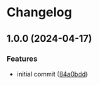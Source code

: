 # Changelog

## 1.0.0 (2024-04-17)


### Features

* initial commit ([84a0bdd](https://github.com/ookkoouu/unstorage-map-set-kv/commit/84a0bdd90ec61a8ba42d59ca27a53c9c3b6ffcd9))
